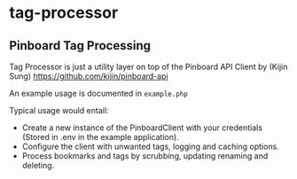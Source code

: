 # tag-processor

## Pinboard Tag Processing

Tag Processor is just a utility layer on top of the Pinboard API Client by (Kijin Sung) <https://github.com/kijin/pinboard-api>

An example usage is documented in `example.php`

Typical usage would entail:

 - Create a new instance of the PinboardClient with your credentials (Stored in .env in the example application).
 - Configure the client with unwanted tags, logging and caching options.
 - Process bookmarks and tags by scrubbing, updating renaming and deleting.

 
